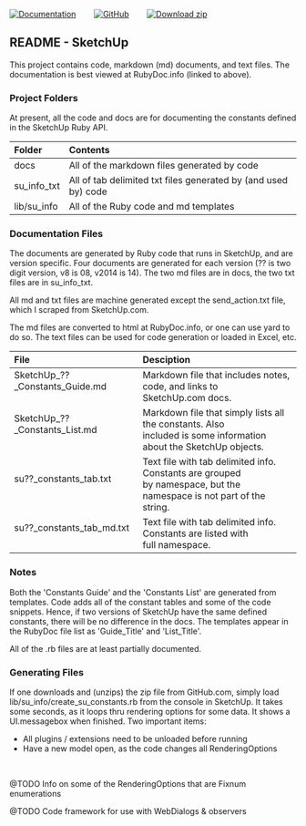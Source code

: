 [![Documentation](https://img.shields.io/badge/RubyDoc.info-MSP--Greg%2FSketchUp-blue.svg)](http://www.rubydoc.info/github/MSP-Greg/SketchUp/master/index)
&#160;&#160;&#160;&#160;&#160;&#160;
[![GitHub](https://img.shields.io/badge/GitHub.com-MSP--Greg%2FSketchUp-blue.svg)](https://github.com/MSP-Greg/SketchUp)
&#160;&#160;&#160;&#160;&#160;&#160;
[![Download zip](https://img.shields.io/badge/.zip-MSP--Greg%2FSketchUp-orange.svg)](https://github.com/MSP-Greg/SketchUp/archive/master.zip)

## README - SketchUp

This project contains code, markdown (md) documents, and text files.  The documentation
is best viewed at RubyDoc.info (linked to above).

### Project Folders

At present, all the code and docs are for documenting the constants defined in
the SketchUp Ruby API.

| Folder       | Contents                                                       |
|:-------------|:---------------------------------------------------------------|
| docs         | All of the markdown files generated by code                    |
| su_info_txt  | All of tab delimited txt files generated by (and used by) code |
| lib/su_info  | All of the Ruby code and md templates                          |

### Documentation Files

The documents are generated by Ruby code that runs in SketchUp, and are version
specific.  Four documents are generated for each version (?? is two digit version,
v8 is 08, v2014 is 14). The two md files are in docs, the two txt files are in
su_info_txt.

All md and txt files are machine generated except the send_action.txt file, which
I scraped from SketchUp.com.

The md files are converted to html at RubyDoc.info, or one can use yard to do so.
The text files can be used for code generation or loaded in Excel, etc.

| File                                       | Desciption                                                                                |
|:-------------------------------------------|:------------------------------------------------------------------------------------------|
| SketchUp_??\_Constants_Guide.md<br/>&#160; | Markdown file that includes notes, code, and links to<br/>SketchUp.com docs. |
| SketchUp_??\_Constants_List.md<br/>&#160;  | Markdown file that simply lists all the constants.  Also<br/>included is some information about the SketchUp objects. |
| su??\_constants_tab.txt<br/>&#160;         | Text file with tab delimited info.  Constants are grouped<br/>by namespace, but the namespace is not part of the string. |
| su??\_constants_tab_md.txt<br/>&#160;      | Text file with tab delimited info.  Constants are listed with<br/>full namespace. | 

### Notes

Both the 'Constants Guide' and the 'Constants List' are generated from templates.
Code adds all of the constant tables and some of the code snippets.  Hence, if two
versions of SketchUp have the same defined constants, there will be no difference
in the docs.  The templates appear in the RubyDoc file list as 'Guide_Title' and
'List_Title'.

All of the .rb files are at least partially documented.

### Generating Files

If one downloads and (unzips) the zip file from GitHub.com, simply load lib/su_info/create_su_constants.rb
from the console in SketchUp.  It takes some seconds, as it loops thru rendering
options for some data.  It shows a UI.messagebox when finished.  Two important items:
* All plugins / extensions need to be unloaded before running
* Have a new model open, as the code changes all RenderingOptions

<br/>

@TODO Info on some of the RenderingOptions that are Fixnum enumerations

@TODO Code framework for use with WebDialogs & observers
